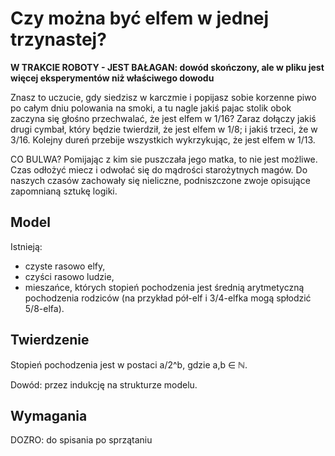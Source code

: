 # Czy można być elfem w jednej trzynastej?

**W TRAKCIE ROBOTY - JEST BAŁAGAN: dowód skończony, ale w pliku jest więcej eksperymentów niż właściwego dowodu**


Znasz to uczucie, gdy siedzisz w karczmie i popijasz sobie korzenne piwo po całym dniu polowania na smoki, a tu nagle jakiś pajac stolik obok zaczyna się głośno przechwalać, że jest elfem w 1/16?
Zaraz dołączy jakiś drugi cymbał, który będzie twierdził, że jest elfem w 1/8; i jakiś trzeci, że w 3/16.
Kolejny dureń przebije wszystkich wykrzykując, że jest elfem w 1/13.

CO BULWA? Pomijając z kim sie puszczała jego matka, to nie jest możliwe.
Czas odłożyć miecz i odwołać się do mądrości starożytnych magów.
Do naszych czasów zachowały się nieliczne, podniszczone zwoje opisujące zapomnianą sztukę logiki.


## Model

Istnieją:

* czyste rasowo elfy,
* czyści rasowo ludzie,
* mieszańce, których stopień pochodzenia jest średnią arytmetyczną pochodzenia rodziców (na przykład pół-elf i 3/4-elfka mogą spłodzić 5/8-elfa).


## Twierdzenie

Stopień pochodzenia jest w postaci a/2^b, gdzie a,b ∈ ℕ.

Dowód: przez indukcję na strukturze modelu.

## Wymagania

DOZRO: do spisania po sprzątaniu
